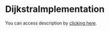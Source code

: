# DijkstraImplementation
You can access description by [clicking here](https://github.com/cberko/DijkstraImplementation/files/10529918/Project4_3-12.pdf).

